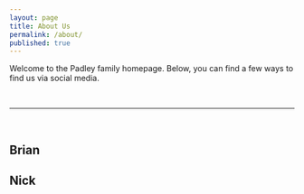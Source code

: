 ```yaml
---
layout: page
title: About Us
permalink: /about/
published: true
---
```



Welcome to the Padley family homepage. Below, you can find a few ways to find us via social media.

<br/>
<hr/>
<br/>

## Brian
<span class="contacticon center">
	<a href="https://www.linkedin.com/in/brianpadley" target="_blank"><i class="fa fa-linkedin-square"></i></a>

## Nick

<span class="contacticon center">
	<a href="https://npadley.github.com" target="_blank"><i class="fa fa-github-square"></i></a>
	<a href="https://www.linkedin.com/in/nickpadley" target="_blank"><i class="fa fa-linkedin-square"></i></a>
</span>
